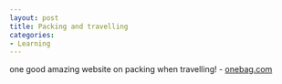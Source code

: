 ```yaml
---
layout: post
title: Packing and travelling
categories:
- Learning
---
```



one good amazing website on packing when travelling! - [onebag.com](http://www.onebag.com/)

